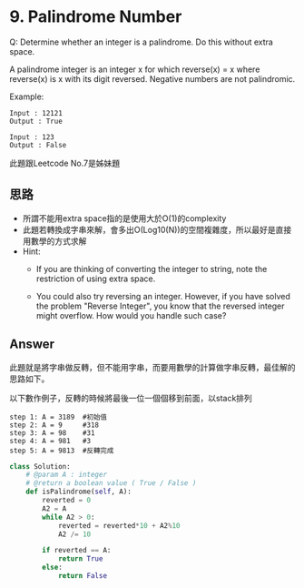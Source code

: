 # 9. Palindrome Number
Q: Determine whether an integer is a palindrome. Do this without extra space.

A palindrome integer is an integer x for which reverse(x) = x where reverse(x) is x with its digit reversed.
Negative numbers are not palindromic.

Example:
```
Input : 12121
Output : True

Input : 123
Output : False
```
此題跟Leetcode No.7是姊妹題

## 思路
- 所謂不能用extra space指的是使用大於O(1)的complexity
- 此題若轉換成字串來解，會多出O(Log10(N))的空間複雜度，所以最好是直接用數學的方式求解
- Hint:
  - If you are thinking of converting the integer to string, note the restriction of using extra space.

  - You could also try reversing an integer. However, if you have solved the problem "Reverse Integer", you know that the reversed integer might overflow. How would you handle such case?

## Answer
此題就是將字串做反轉，但不能用字串，而要用數學的計算做字串反轉，最佳解的思路如下。

以下數作例子，反轉的時候將最後一位一個個移到前面，以stack排列
```
step 1: A = 3189  #初始值
step 2: A = 9     #318
step 3: A = 98    #31
step 4: A = 981   #3
step 5: A = 9813  #反轉完成
```

```Python
class Solution:
    # @param A : integer
    # @return a boolean value ( True / False )
    def isPalindrome(self, A):
        reverted = 0
        A2 = A
        while A2 > 0:
            reverted = reverted*10 + A2%10
            A2 /= 10

        if reverted == A:
            return True
        else:
            return False
```